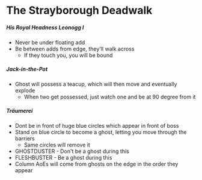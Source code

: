 # The Strayborough Deadwalk

##### His Royal Headness Leonogg I

- Never be under floating add
- Be between adds from edge, they'll walk across
  - If they touch you, you will be bound

##### Jack-in-the-Pot

- Ghost will possess a teacup, which will then move and eventually explode
  - When two get possessed, just watch one and be at 90 degree from it

##### Träumerei

- Dont be in front of huge blue circles which appear in front of boss
- Stand on blue circle to become a ghost, letting you move through the barriers
  - Same circles will remove it
- GHOSTDUSTER - Don't be a ghost during this
- FLESHBUSTER - Be a ghost during this
- Column AoEs will come from ghosts on the edge in the order they appear

